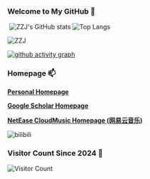 ### Welcome to My GitHub 👋

​         ![ZZJ's GitHub stats](https://github-readme-stats.vercel.app/api?username=RS2002&theme=tokyonight&rank_icon=percentile)                              ![Top Langs](https://github-readme-stats.vercel.app/api/top-langs/?username=RS2002&theme=tokyonight)       

![ZZJ](https://github-profile-trophy.vercel.app/?username=RS2002&theme=tokyonight)

[![github activity graph](https://github-readme-activity-graph.vercel.app/graph?username=RS2002&bg_color=000000&color=109090&line=74292e&point=2939ae&area=true&hide_border=true)](https://github.com/ashutosh00710/github-readme-activity-graph)



### Homepage 📫 

**[Personal Homepage](https://zijianzhao.netlify.app/)**

**[Google Scholar Homepage‬](https://scholar.google.com/citations?user=XkA3qCcAAAAJ&hl=zh-CN)**

**[NetEase CloudMusic Homepage  (网易云音乐)](https://music.163.com/#/artist?id=52253597)**

![bilibili](https://stats.justsong.cn/api/bilibili/?id=349124347&theme=dark)



### Visitor Count Since 2024 🔭

![Visitor Count](https://profile-counter.glitch.me/RS2002/count.svg)



<!--
**RS2002/RS2002** is a ✨ _special_ ✨ repository because its `README.md` (this file) appears on your GitHub profile.
 ![力扣数据](https://stats.justsong.cn/api/leetcode?username=RS2002&cn=true&theme=dark)
Here are some ideas to get you started:

- 🔭 I’m currently working on ...
- 🌱 I’m currently learning ...
- 👯 I’m looking to collaborate on ...
- 🤔 I’m looking for help with ...
- 💬 Ask me about ...
- 📫 How to reach me: ...
- 😄 Pronouns: ...
- ⚡ Fun fact: ...
-->
